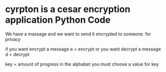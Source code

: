 # cyrpton is a cesar encryption application Python Code

We have a massage and we want to send it encrypted to someone. for privacy



if you want encrypt a message e = encrypt 
or you want decrypt a message d = decrypt

key = amount of progress in the alphabet 
you must choose a value for key


